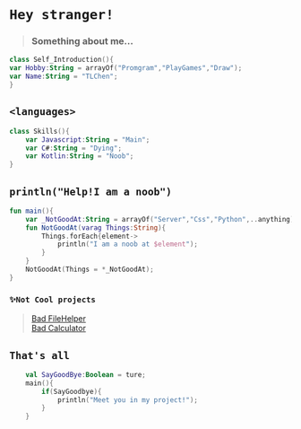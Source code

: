 # `Hey stranger!`
> ### Something about me...
```kotlin
class Self_Introduction(){
var Hobby:String = arrayOf("Promgram","PlayGames","Draw");
var Name:String = "TLChen";
}
```
## `<languages>` 
```kotlin
class Skills(){
    var Javascript:String = "Main"; 
    var C#:String = "Dying";
    var Kotlin:String = "Noob";
}
```
## `println("Help!I am a noob")`
```kotlin
fun main(){
    var _NotGoodAt:String = arrayOf("Server","Css","Python",..anything)
    fun NotGoodAt(varag Things:String){
        Things.forEach{element->
            println("I am a noob at $element");
        }
    }
    NotGoodAt(Things = *_NotGoodAt);
}
```
### `✨Not Cool projects`
> [Bad FileHelper](https://github.com/TLcut/FileHelper)  
> [Bad Calculator](https://github.com/TLcut/Calculator)
    
## `That's all`
```kotlin
    val SayGoodBye:Boolean = ture;
    main(){
        if(SayGoodbye){
            println("Meet you in my project!");
        }
    }
```
